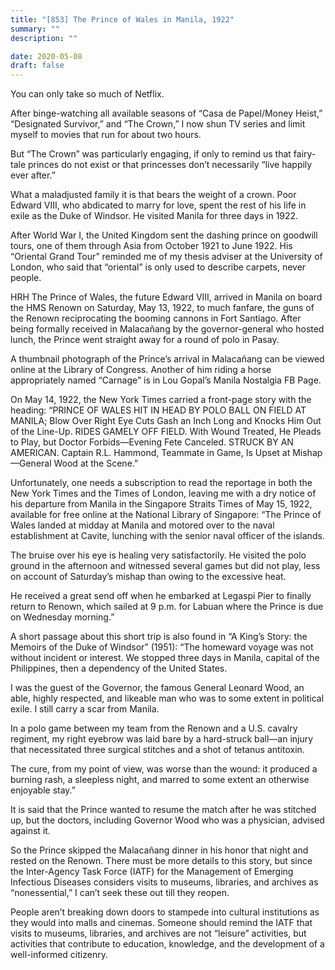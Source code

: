```yaml
---
title: "[853] The Prince of Wales in Manila, 1922"
summary: ""
description: ""

date: 2020-05-08
draft: false
---
```



You can only take so much of Netflix.

After binge-watching all available seasons of “Casa de Papel/Money Heist,” “Designated Survivor,” and “The Crown,” I now shun TV series and limit myself to movies that run for about two hours.

But “The Crown” was particularly engaging, if only to remind us that fairy-tale princes do not exist or that princesses don’t necessarily “live happily ever after.”

What a maladjusted family it is that bears the weight of a crown. Poor Edward VIII, who abdicated to marry for love, spent the rest of his life in exile as the Duke of Windsor. He visited Manila for three days in 1922.

After World War I, the United Kingdom sent the dashing prince on goodwill tours, one of them through Asia from October 1921 to June 1922. His “Oriental Grand Tour” reminded me of my thesis adviser at the University of London, who said that “oriental” is only used to describe carpets, never people.

HRH The Prince of Wales, the future Edward VIII, arrived in Manila on board the HMS Renown on Saturday, May 13, 1922, to much fanfare, the guns of the Renown reciprocating the booming cannons in Fort Santiago. After being formally received in Malacañang by the governor-general who hosted lunch, the Prince went straight away for a round of polo in Pasay.

A thumbnail photograph of the Prince’s arrival in Malacañang can be viewed online at the Library of Congress. Another of him riding a horse appropriately named “Carnage” is in Lou Gopal’s Manila Nostalgia FB Page.

On May 14, 1922, the New York Times carried a front-page story with the heading: “PRINCE OF WALES HIT IN HEAD BY POLO BALL ON FIELD AT MANILA; Blow Over Right Eye Cuts Gash an Inch Long and Knocks Him Out of the Line-Up. RIDES GAMELY OFF FIELD. With Wound Treated, He Pleads to Play, but Doctor Forbids—Evening Fete Canceled. STRUCK BY AN AMERICAN. Captain R.L. Hammond, Teammate in Game, Is Upset at Mishap—General Wood at the Scene.”

Unfortunately, one needs a subscription to read the reportage in both the New York Times and the Times of London, leaving me with a dry notice of his departure from Manila in the Singapore Straits Times of May 15, 1922, available for free online at the National Library of Singapore: “The Prince of Wales landed at midday at Manila and motored over to the naval establishment at Cavite, lunching with the senior naval officer of the islands.

The bruise over his eye is healing very satisfactorily. He visited the polo ground in the afternoon and witnessed several games but did not play, less on account of Saturday’s mishap than owing to the excessive heat.

He received a great send off when he embarked at Legaspi Pier to finally return to Renown, which sailed at 9 p.m. for Labuan where the Prince is due on Wednesday morning.”

A short passage about this short trip is also found in “A King’s Story: the Memoirs of the Duke of Windsor” (1951): “The homeward voyage was not without incident or interest. We stopped three days in Manila, capital of the Philippines, then a dependency of the United States.

I was the guest of the Governor, the famous General Leonard Wood, an able, highly respected, and likeable man who was to some extent in political exile. I still carry a scar from Manila.

In a polo game between my team from the Renown and a U.S. cavalry regiment, my right eyebrow was laid bare by a hard-struck ball—an injury that necessitated three surgical stitches and a shot of tetanus antitoxin.

The cure, from my point of view, was worse than the wound: it produced a burning rash, a sleepless night, and marred to some extent an otherwise enjoyable stay.”

It is said that the Prince wanted to resume the match after he was stitched up, but the doctors, including Governor Wood who was a physician, advised against it.

So the Prince skipped the Malacañang dinner in his honor that night and rested on the Renown. There must be more details to this story, but since the Inter-Agency Task Force (IATF) for the Management of Emerging Infectious Diseases considers visits to museums, libraries, and archives as “nonessential,” I can’t seek these out till they reopen.

People aren’t breaking down doors to stampede into cultural institutions as they would into malls and cinemas. Someone should remind the IATF that visits to museums, libraries, and archives are not “leisure” activities, but activities that contribute to education, knowledge, and the development of a well-informed citizenry.

